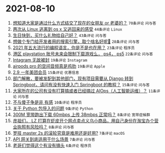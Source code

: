# 2021-08-10

1. [想知道大家是通过什么方式结交了现在的女朋友 or 老婆的？](https://www.v2ex.com/t/794752) `70条评论` `问与答`
1. [两次从 Linux 逃离到 os x 又逃回来的感受](https://www.v2ex.com/t/794788) `44条评论` `Linux`
1. [生日快到，买什么礼物给自己好？](https://www.v2ex.com/t/794756) `43条评论` `问与答`
1. [想做个专门给开发者用的搜索引擎，取个啥名好呢🤔](https://www.v2ex.com/t/794816) `28条评论` `问与答`
1. [2021 年五大流行的编程语言，你是不是也在用？](https://www.v2ex.com/t/794760) `23条评论` `程序员`
1. [港区 playstation 账号未来会限制下载游戏么， ps4， ps5](https://www.v2ex.com/t/794753) `22条评论` `问与答`
1. [Intagram 无故被封](https://www.v2ex.com/t/794785) `19条评论` `Instagram`
1. [airpods pro 的空间音频真是鸡肋](https://www.v2ex.com/t/794754) `19条评论` `Apple`
1. [2.9 一年美团会员](https://www.v2ex.com/t/794792) `15条评论` `优惠信息`
1. [部门解散，要被发配到其他部门，现有项目需要从 Django 转到 Springboot，请问有没有快速入门 Springboot 的教程？](https://www.v2ex.com/t/794765) `15条评论` `问与答`
1. [大家所在的公司有没有打算搞或者已经搞过 AIOps（人工智能运维）？](https://www.v2ex.com/t/794751) `11条评论` `问与答`
1. [不与傻子争是非 有感](https://www.v2ex.com/t/794823) `10条评论` `程序员`
1. [关于 Python 包导入的问题](https://www.v2ex.com/t/794779) `9条评论` `Python`
1. [300M 宽带跑出下载 60mbps 上传 38mbps 正常吗？](https://www.v2ex.com/t/794798) `8条评论` `宽带症候群`
1. [彦祖们， LZ 打算在虾皮开个网点卖点义乌小商品，用自己身份在淘宝办个营业执照有风险吗？](https://www.v2ex.com/t/794755) `8条评论` `问与答`
1. [罗技 master 2s 的滚轮究竟是难用还是好用?](https://www.v2ex.com/t/794801) `7条评论` `macOS`
1. [API 网关到底适用于什么场景](https://www.v2ex.com/t/794757) `7条评论` `问与答`
1. [老哥们觉得这个有没有搞头](https://www.v2ex.com/t/794759) `6条评论` `程序员`
